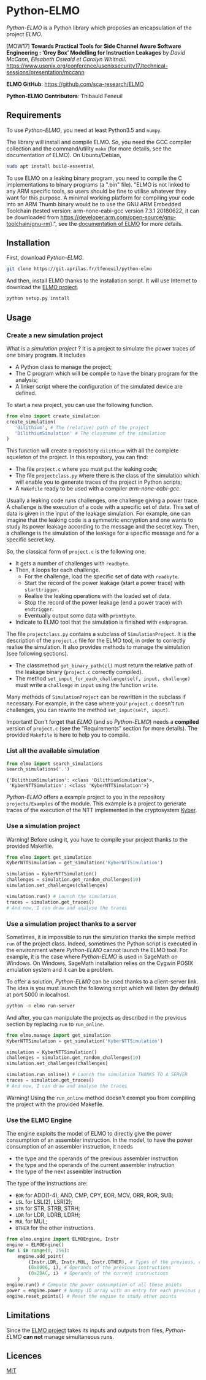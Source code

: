# Python-ELMO

_Python-ELMO_ is a Python library which proposes an encapsulation of the project _ELMO_.

[MOW17] **Towards Practical Tools for Side
Channel Aware Software Engineering : ’Grey Box’ Modelling for Instruction Leakages**
by _David McCann, Elisabeth Oswald et Carolyn Whitnall_.
https://www.usenix.org/conference/usenixsecurity17/technical-sessions/presentation/mccann

**ELMO GitHub**: https://github.com/sca-research/ELMO

**Python-ELMO Contributors**: Thibauld Feneuil

## Requirements

To use _Python-ELMO_, you need at least Python3.5 and ```numpy```.

The library will install and compile ELMO. So, you need the GCC compiler collection and the command/utility ```make``` (for more details, see the documentation of ELMO). On Ubuntu/Debian,

```bash
sudo apt install build-essential
```

To use ELMO on a leaking binary program, you need to compile the C implementations to binary programs (a ".bin" file). "ELMO is not linked to any ARM specific tools, so users should be fine to utilise whatever they want for this purpose. A minimal working platform for compiling your code into an ARM Thumb binary would be to use the GNU ARM Embedded Toolchain (tested version: arm-none-eabi-gcc version 7.3.1 20180622, it can be downloaded from https://developer.arm.com/open-source/gnu-toolchain/gnu-rm).", see the [documentation of ELMO](https://github.com/sca-research/ELMO) for more details.

## Installation

First, download _Python-ELMO_.

```bash
git clone https://git.aprilas.fr/tfeneuil/python-elmo
```

And then, install ELMO thanks to the installation script. It will use Internet to download the [ELMO project](https://github.com/sca-research/ELMO).

```bash
python setup.py install
```

## Usage

### Create a new simulation project

What is a _simulation project_ ? It is a project to simulate the power traces of _one_ binary program. It includes
 - A Python class to manage the project;
 - The C program which will be compile to have the binary program for the analysis;
 - A linker script where the configuration of the simulated device are defined.

To start a new project, you can use the following function.

```python
from elmo import create_simulation
create_simulation(
   'dilithium', # The (relative) path of the project
   'DilithiumSimulation' # The classname of the simulation
)
```

This function will create a repository ```dilithium``` with all the complete squeleton of the project. In this repository, you can find:
 - The file ```project.c``` where you must put the leaking code;
 - The file ```projectclass.py``` where there is the class of the simulation which will enable you to generate traces of the project in Python scripts;
 - A ```Makefile``` ready to be used with a compiler _arm-none-eabi-gcc_.
 
Usually a leaking code runs challenges, one challenge giving a power trace. A challenge is the execution of a code with a specific set of data. This set of data is given in the input of the leakage simulation. For example, one can imagine that the leaking code is a symmetric encryption and one wants to study its power leakage according to the message and the secret key. Then, a challenge is the simulation of the leakage for a specific message and for a specific secret key.

So, the classical form of ```project.c``` is the following one:
 - It gets a number of challenges with ```readbyte```.
 - Then, it loops for each challenge.
   - For the challenge, load the specific set of data with ```readbyte```.
   - Start the record of the power leakage (start a power trace) with ```starttrigger```.
   - Realise the leaking operations with the loaded set of data.
   - Stop the record of the power leakage (end a power trace) with ```endtrigger```.
   - Eventually output some data with ```printbyte```.
 - Indicate to ELMO tool that the simulation is finished with ```endprogram```.
 
The file ```projectclass.py``` contains a subclass of ```SimulationProject```. It is the description of the ```project.c``` file for the ELMO tool, in order to correctly realise the simulation. It also provides methods to manage the simulation (see following sections).
 - The classmethod ```get_binary_path(cl)``` must return the relative path of the leakage binary (```project.c``` correctly compiled).
 - The method ```set_input_for_each_challenge(self, input, challenge)``` must write a ```challenge``` in ```input``` using the function ```write```.

Many methods of ```SimulationProject``` can be rewritten in the subclass if necessary. For example, in the case where your ```project.c``` doesn't run challenges, you can rewrite the method ```set_input(self, input)```.

Important! Don't forget that _ELMO_ (and so _Python-ELMO_) needs a **compiled** version of ```project.c``` (see the "Requirements" section for more details). The provided ```Makefile``` is here to help you to compile.

### List all the available simulation

```python
from elmo import search_simulations
search_simulations('.')
```

```text
{'DilithiumSimulation': <class 'DilithiumSimulation'>,
 'KyberNTTSimulation': <class 'KyberNTTSimulation'>}
```

_Python-ELMO_ offers a example project to you in the repository ```projects/Examples``` of the module. This example is a project to generate traces of the execution of the NTT implemented in the cryptosystem [Kyber](https://pq-crystals.org/kyber/).

### Use a simulation project

Warning! Before using it, you have to compile your project thanks to the provided Makefile.

```python
from elmo import get_simulation
KyberNTTSimulation = get_simulation('KyberNTTSimulation')

simulation = KyberNTTSimulation()
challenges = simulation.get_random_challenges(10)
simulation.set_challenges(challenges)

simulation.run() # Launch the simulation
traces = simulation.get_traces()
# And now, I can draw and analyse the traces
```

### Use a simulation project thanks to a server

Sometimes, it is impossible to run the simulation thanks the simple method ```run``` of the project class. Indeed, sometimes the Python script is executed in the environment where _Python-ELMO_ cannot launch the ELMO tool. For example, it is the case where _Python-ELMO_ is used in SageMath on Windows. On Windows, SageMath installation relies on the Cygwin POSIX emulation system and it can be a problem.

To offer a solution, _Python-ELMO_ can be used thanks to a client-server link. The idea is you must launch the following script which will listen (by default) at port 5000 in localhost.

```bash
python -m elmo run-server
```

And after, you can manipulate the projects as described in the previous section by replacing ```run``` to ```run_online```.

```python
from elmo.manage import get_simulation
KyberNTTSimulation = get_simulation('KyberNTTSimulation')

simulation = KyberNTTSimulation()
challenges = simulation.get_random_challenges(10)
simulation.set_challenges(challenges)

simulation.run_online() # Launch the simulation THANKS TO A SERVER
traces = simulation.get_traces()
# And now, I can draw and analyse the traces
```

Warning! Using the ```run_online``` method doesn't exempt you from compiling the project with the provided Makefile.

### Use the ELMO Engine

The engine exploits the model of ELMO to directly give the power consumption of an assembler instruction. In the model, to have the power consumption of an assembler instruction, it needs
 - the type and the operands of the previous assembler instruction
 - the type and the operands of the current assembler instruction
 - the type of the next assembler instruction

The type of the instructions are:
 - ```EOR``` for ADD(1-4), AND, CMP, CPY, EOR, MOV, ORR, ROR, SUB;
 - ```LSL``` for LSL(2), LSR(2);
 - ```STR``` for STR, STRB, STRH;
 - ```LDR``` for LDR, LDRB, LDRH;
 - ```MUL``` for MUL;
 - ```OTHER``` for the other instructions.

```python
from elmo.engine import ELMOEngine, Instr
engine = ELMOEngine()
for i in range(0, 256):
    engine.add_point(
        (Instr.LDR, Instr.MUL, Instr.OTHER), # Types of the previous, current and next instructions
        (0x0000, i), # Operands of the previous instructions
        (0x2BAC, i)  # Operands of the current instructions
    )
engine.run() # Compute the power consumption of all these points
power = engine.power # Numpy 1D array with an entry for each previous point
engine.reset_points() # Reset the engine to study other points
```

## Limitations

Since the [ELMO project](https://github.com/sca-research/ELMO) takes its inputs and outputs from files, _Python-ELMO_ **can not** manage simultaneous runs.

## Licences

[MIT](LICENCE.txt)
